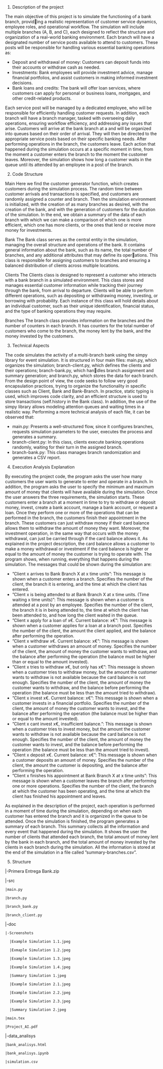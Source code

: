 1. Description of the project

The main objective of this project is to simulate the functioning of a bank branch, providing a realistic representation of customer service dynamics, employee roles, and operational
workflow. The simulation will include multiple branches (A, B, and C), each designed to
reflect the structure and organization of a real-world banking environment.
Each branch will have a designated number of service posts available to attend to customers.
These posts will be responsible for handling various essential banking operations as:
- Deposit and withdrawal of money: Customers can deposit funds into their accounts
or withdraw cash as needed.
- Investments: Bank employees will provide investment advice, manage financial portfolios,
and assist customers in making informed investment decisions.
- Bank loans and credits: The bank will offer loan services, where customers can apply
for personal or business loans, mortgages, and other credit-related products.

Each service post will be managed by a dedicated employee, who will be responsible for
efficiently handling customer requests. In addition, each branch will have a branch manager,
tasked with overseeing daily operations, ensuring workflow efficiency, and addressing any
issues that arise.
Customers will arrive at the bank branch at a and will be organized into queues based on
their order of arrival. They will then be directed to the appropriate service posts based on
their specific banking needs. After performing operations in the branch, the customers leave.
Each action that happened during the simulation occurs at a specific moment in time, from
the moment a customer enters the branch to the moment the customer leaves. Moreover, the
simulation shows how long a customer waits in the queue until its attended by an employee
in a post of the branch.

2. Code Structure

Main
Here we find the customer generator function, which creates customers during the simulation
process. The random time between customer arrivals and transactions is specified, and
customers are randomly assigned a counter and branch. Then the simulation environment is
initialized, with the creation of as many branches as desired, with the creation of the bank,
and with the generation of customers for the duration of the simulation.
In the end, we obtain a summary of the data of each branch with which we can make a
comparison of which one is more efficient, which one has more clients, or the ones that lend
or receive more money for investments.

Bank
The Bank class serves as the central entity in the simulation, managing the overall structure
and operations of the bank. It contains general information about the bank, such as its
name, the total number of branches, and any additional attributes that may define its operations. This class is responsible for assigning customers to branches and ensuring a balanced
distribution of clients across multiple locations.

Clients
The Clients class is designed to represent a customer who interacts with a bank branch
in a simulated environment. This class stores and manages essential customer information
while tracking their journey through the bank, from arrival to departure. Clients will be
able to perform different operations, such as depositing or withdrawing money, investing, or
borrowing with probability.
Each instance of this class will hold details about an individual customer, such as their unique
identification, financial status, and the type of banking operations they may require.

Branches
The branch class provides information on the branches and the number of counters in each
branch. It has counters for the total number of customers who come to the branch, the
money lent by the bank, and the money invested by the customers.

3. Technical Aspects

The code simulates the activity of a multi-branch bank using the simpy library for event
simulation. It is structured in four main files: main.py, which organizes the simulation;
branch-client.py, which defines the clients and their operations; branch-bank.py, which handles branch assignment and summary generation; and branch.py, which stores the data for
each branch.
From the design point of view, the code seeks to follow very good encapsulation practices,
trying to organize the functionality in specific classes such as Client, Bank and Bank-Branch.
In practice, static typing is used, which improves code clarity, and an efficient structure is
used to store transactions (self.history in the Bank class). In addition, the use of the simpy
library allows modeling attention queues and waiting times in a realistic way.
Performing a more technical analysis of each file, it can be observed that:
- main.py: Presents a well-structured flow, since it configures branches, requests simulation
parameters to the user, executes the process and generates a summary.
- branch-client.py: In this class, clients execute banking operations randomly, waiting for
their turn in the assigned branch.
- branch-bank.py: This class manages branch randomization and generates a CSV report.

4. Execution Analysis Explanation

By executing the project code, the program asks the user how many customers the user
wants to generate to enter and operate in a branch. In addition, the program asks the user
to specify the minimum and maximum amount of money that clients will have available
during the simulation. Once the user answers the three requirements, the simulation starts.
These customers enter a branch at a moment in time to try to withdraw or deposit money,
invest, create a bank account, manage a bank account, or request a loan. Once they perform
one or more of the operations that can be performed in the branch, the customers finish their
appointment in the branch.
These customers can just withdraw money if their card balance allows them to withdraw
the amount of money they want. Moreover, the investment operation, in the same way that
occurs with the money withdrawal, can just be carried through if the card balance allows it.
As explained in the project description, the card balance allows a customer to make a money
withdrawal or investment if the card balance is higher or equal to the amount of money the
customer is trying to operate with.
The program shows, when running, everything that happens during the simulation. The
messages that could be shown during the simulation are:
- ”Client x arrives to Bank Branch X at x time units”: This message is shown when
a customer enters a branch. Specifies the number of the client, the branch it is entering, and
the time at which the client has entered.
- ”Client x is being attended to at Bank Branch X at x time units. (Time
waiting x time units)”: This message is shown when a customer is attended at a post by
an employee. Specifies the number of the client, the branch it is in being attended to, the
time at which the client has been attended to, and how long the client waited in the queue.
- ”Client x apply for a loan of x€. Current balance: x€”: This message is shown
when a customer applies for a loan at a branch post. Specifies the number of the client, the
amount the client applied, and the balance after performing the operation.
- ”Client x withdraw x€. Current balance: x€”: This message is shown when a
customer withdraws an amount of money. Specifies the number of the client, the amount of
money the customer wants to withdraw, and the balance after performing the operation (the
balance must be higher than or equal to the amount invested).
- ”Client x tries to withdraw x€, but only has x€”: This message is shown when a
customer tries to withdraw money, but the amount the customer wants to withdraw is not
available because the card balance is not enough. Specifies the number of the client, the
amount of money the customer wants to withdraw, and the balance before performing the
operation (the balance must be less than the amount tried to withdraw).
- ”Client x invest x€. Current balance: x€”: This message is shown when a customer
invests in a financial portfolio. Specifies the number of the client, the amount of money the
customer wants to invest, and the balance after performing the operation (the balance must
be higher than or equal to the amount invested).
- ”Client x cant invest x€, insufficient balance.”: This message is shown when a
customer tries to invest money, but the amount the customer wants to withdraw is not
available because the card balance is not enough. Specifies the number of the client, the
amount of money the customer wants to invest, and the balance before performing the
operation (the balance must be less than the amount tried to invest).
- ”Client x deposit x€. Current balance: x€”: This message is shown when a customer
deposits an amount of money. Specifies the number of the client, the amount the customer
is depositing, and the balance after performing the operation.
- ”Client x finishes his appointment at Bank Branch X at x time units”: This
message is shown when a customer leaves the branch after performing one or more operations.
Specifies the number of the client, the branch at which the customer has been operating, and
the time at which the client has finished his appointment and leaves.

As explained in the description of the project, each operation is performed in a moment of
time during the simulation, depending on when each customer has entered the branch and it
is organized in the queue to be attended.
Once the simulation is finished, the program generates a summary of each branch. This
summary collects all the information and every event that happened during the simulation.
It shows the user the number of clients that attended each branch, the total amount of money
lent by the bank in each branch, and the total amount of money invested by the clients in
each branch during the simulation.
All the information is stored at the end of the simulation in a file called ”summary-branches.csv”.

5. Structure

|-Primera Entrega Bank.zip

  |-src
  
    |main.py
    
    |branch.py
    
    |branch_bank.py
    
    |branch_client.py
    
  |-doc
  
    |-Screenshots
    
      |Example Simulation 1.1.jpeg
      
      |Exmaple Simulation 1.2.jpeg
      
      |Example Simulation 1.3.jpeg
      
      |Example Simulation 1.4.jpeg
      
      |Summary Simulation 1.jpeg
      
      |Example Simulation 2.1.jpeg
      
      |Example Simulation 2.2.jpeg
      
      |Example Simulation 2.3.jpeg
      
      |Summary Simulation 2.jpeg
      
    |main.tex
    
    |Project_AI.pdf
    
  |-data_analisys
  
    |bank_analisys.html
    
    |bank_analisys.ipynb
    
    |simulation.csv
